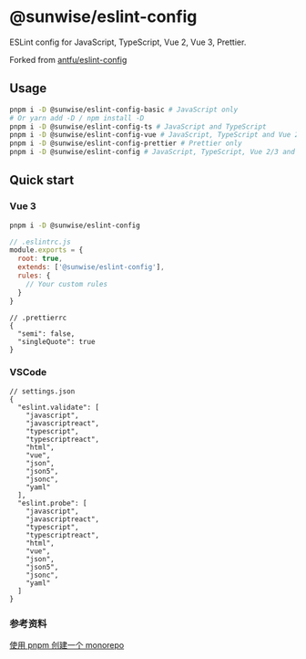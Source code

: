 # @sunwise/eslint-config

ESLint config for JavaScript, TypeScript, Vue 2, Vue 3, Prettier.

Forked from [antfu/eslint-config](https://github.com/antfu/eslint-config)

## Usage

```bash
pnpm i -D @sunwise/eslint-config-basic # JavaScript only
# Or yarn add -D / npm install -D
pnpm i -D @sunwise/eslint-config-ts # JavaScript and TypeScript
pnpm i -D @sunwise/eslint-config-vue # JavaScript, TypeScript and Vue 2/3 (Auto detect)
pnpm i -D @sunwise/eslint-config-prettier # Prettier only
pnpm i -D @sunwise/eslint-config # JavaScript, TypeScript, Vue 2/3 and Prettier
```

## Quick start

### Vue 3

```bash
pnpm i -D @sunwise/eslint-config
```

```javascript
// .eslintrc.js
module.exports = {
  root: true,
  extends: ['@sunwise/eslint-config'],
  rules: {
    // Your custom rules
  }
}
```

```jsonc
// .prettierrc
{
  "semi": false,
  "singleQuote": true
}
```

### VSCode

```jsonc
// settings.json
{
  "eslint.validate": [
    "javascript",
    "javascriptreact",
    "typescript",
    "typescriptreact",
    "html",
    "vue",
    "json",
    "json5",
    "jsonc",
    "yaml"
  ],
  "eslint.probe": [
    "javascript",
    "javascriptreact",
    "typescript",
    "typescriptreact",
    "html",
    "vue",
    "json",
    "json5",
    "jsonc",
    "yaml"
  ]
}
```

### 参考资料

[使用 pnpm 创建一个 monorepo](https://juejin.cn/post/7302249560032690216?searchId=20231218160039CADC0756C3AA466D67DA)
